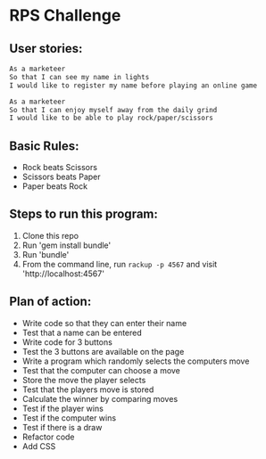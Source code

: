 # RPS Challenge

User stories:
-------
```sh
As a marketeer
So that I can see my name in lights
I would like to register my name before playing an online game

As a marketeer
So that I can enjoy myself away from the daily grind
I would like to be able to play rock/paper/scissors
```

Basic Rules:
-------

- Rock beats Scissors
- Scissors beats Paper
- Paper beats Rock

Steps to run this program:
-------

1. Clone this repo
2. Run 'gem install bundle'
3. Run 'bundle'
4. From the command line, run ```rackup -p 4567``` and visit 'http://localhost:4567'

Plan of action:
-------

* Write code so that they can enter their name
* Test that a name can be entered
* Write code for 3 buttons
* Test the 3 buttons are available on the page
* Write a program which randomly selects the computers move
* Test that the computer can choose a move
* Store the move the player selects
* Test that the players move is stored
* Calculate the winner by comparing moves
* Test if the player wins
* Test if the computer wins
* Test if there is a draw
* Refactor code
* Add CSS
